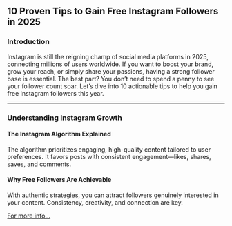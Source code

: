 ## **10 Proven Tips to Gain Free Instagram Followers in 2025**

### **Introduction**  
Instagram is still the reigning champ of social media platforms in 2025, connecting millions of users worldwide. If you want to boost your brand, grow your reach, or simply share your passions, having a strong follower base is essential. The best part? You don’t need to spend a penny to see your follower count soar. Let’s dive into 10 actionable tips to help you gain free Instagram followers this year.

---

### **Understanding Instagram Growth**

#### **The Instagram Algorithm Explained**  
The algorithm prioritizes engaging, high-quality content tailored to user preferences. It favors posts with consistent engagement—likes, shares, saves, and comments.

#### **Why Free Followers Are Achievable**  
With authentic strategies, you can attract followers genuinely interested in your content. Consistency, creativity, and connection are key.

[For more info...](https://m.indiamart.com/proddetail/2852831642362.html?utm_source=ignitemindset-official&utm_medium=affiliate&utm_campaign=0125&utm_content=98)

